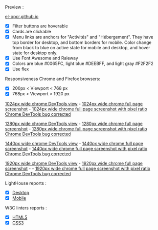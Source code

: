 Preview :

[el-opcr.github.io](https://el-opcr.github.io/EricLonguemare_2_16102020/)

- [x] Filter buttons are hoverable
- [x] Cards are clickable
- [X] Menu links are anchors for "Activités" and "Hébergement". They have top border for desktop,
      and bottom borders for mobile. Color change from black to blue on active state for mobile and
      desktop, and hover state for desktop only.
- [X] Use Font Awesome and Raleway
- [X] Colors are blue #0065FC, light blue #DEEBFF, and light gray #F2F2F2
- [X] Use flex

Responsiveness Chrome and Firefox browsers:

- [x] 200px < Viewport < 768 px
- [x] 768px < Viewport < 1920 px

[1024px wide chrome DevTools view](https://github.com/el-opcr/EricLonguemare_2_16102020/blob/master/reviews/live-chrome-display/Activity-pictures-title-alignment-1024px-wide-real-display.jpg) - [1024px wide chrome full page screenshot](https://github.com/el-opcr/EricLonguemare_2_16102020/blob/master/reviews/full-screenshot-chrome/el-opcr.github.io_EricLonguemare_2_16102020_(Laptop%20with%20standard%20screen).png) - [1024px wide chrome full page screenshot with pixel ratio Chrome DevTools bug corrected](https://github.com/el-opcr/EricLonguemare_2_16102020/blob/master/reviews/full-screenshot-chrome/el-opcr.github.io_EricLonguemare_2_16102020_(Laptop%20with%20standard%20screen)_pixel_ratio_1.png)

[1280px wide chrome DevTools view](https://github.com/el-opcr/EricLonguemare_2_16102020/blob/master/reviews/live-chrome-display/Activity-pictures-title-alignment-1280px-wide-real-display.jpg) - [1280px wide chrome full page screenshot](https://github.com/el-opcr/EricLonguemare_2_16102020/blob/master/reviews/full-screenshot-chrome/el-opcr.github.io_EricLonguemare_2_16102020_(Laptop%20with%20MDPI%20screen).png) - [1280px wide chrome full page screenshot  with pixel ratio Chrome DevTools bug corrected](https://github.com/el-opcr/EricLonguemare_2_16102020/blob/master/reviews/full-screenshot-chrome/el-opcr.github.io_EricLonguemare_2_16102020_(Laptop%20with%20MDPI%20screen)_pixel_ratio_1.png)

[1440px wide chrome DevTools view](https://github.com/el-opcr/EricLonguemare_2_16102020/blob/master/reviews/live-chrome-display/Activity-pictures-title-alignment-1440px-wide-real-display.jpg) - [1440px wide chrome full page screenshot](https://github.com/el-opcr/EricLonguemare_2_16102020/blob/master/reviews/full-screenshot-chrome/el-opcr.github.io_EricLonguemare_2_16102020_(Laptop%20with%20HiDPI%20screen)%20(2).png) - [1440px wide chrome full page screenshot with pixel ratio Chrome DevTools bug corrected](https://github.com/el-opcr/EricLonguemare_2_16102020/blob/master/reviews/full-screenshot-chrome/el-opcr.github.io_EricLonguemare_2_16102020_(Laptop%20with%20HiDPI_pixel_ratio_1).png)

[1920px wide chrome DevTools view](https://github.com/el-opcr/EricLonguemare_2_16102020/blob/master/reviews/live-chrome-display/Activity-pictures-title-alignment-1920px-wide-real-display.jpg) - [1920px wide chrome full page screenshot](https://github.com/el-opcr/EricLonguemare_2_16102020/blob/master/reviews/full-screenshot-chrome/el-opcr.github.io_EricLonguemare_2_16102020_1920px.png) - - [1920px wide chrome full page screenshot with pixel ratio Chrome DevTools bug corrected](https://github.com/el-opcr/EricLonguemare_2_16102020/blob/master/reviews/full-screenshot-chrome/el-opcr.github.io_EricLonguemare_2_16102020_1920px_pixel_ratio_1.png)

LightHouse reports :

- [x] [Desktop](https://googlechrome.github.io/lighthouse/viewer/?gist=33720f299e12b1595a3417e9930e7ee9)
- [x] [Mobile](https://googlechrome.github.io/lighthouse/viewer/?gist=d04fef6857ecceb005cb88713c780287)

W3C linters reports :

- [x] [HTML5](https://validator.w3.org/nu/?showsource=yes&showoutline=yes&showimagereport=yes&doc=https%3A%2F%2Fel-opcr.github.io%2FEricLonguemare_2_16102020%2F)
- [x] [CSS3](https://jigsaw.w3.org/css-validator/validator?uri=https%3A%2F%2Fel-opcr.github.io%2FEricLonguemare_2_16102020%2F&profile=css3svg&usermedium=all&warning=1&vextwarning=&lang=fr)
